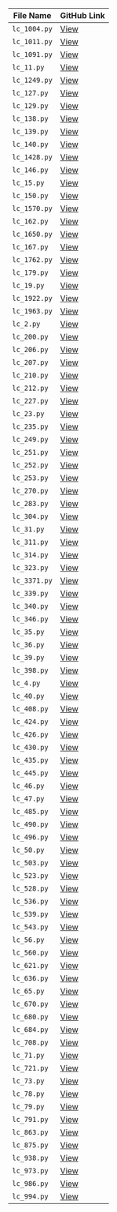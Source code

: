 | File Name | GitHub Link |
|-----------|--------------|
| `lc_1004.py` | [View](https://github.com/dk67604/python-learning/blob/main/coding_2025/meta/lc_1004.py) |
| `lc_1011.py` | [View](https://github.com/dk67604/python-learning/blob/main/coding_2025/meta/lc_1011.py) |
| `lc_1091.py` | [View](https://github.com/dk67604/python-learning/blob/main/coding_2025/meta/lc_1091.py) |
| `lc_11.py` | [View](https://github.com/dk67604/python-learning/blob/main/coding_2025/meta/lc_11.py) |
| `lc_1249.py` | [View](https://github.com/dk67604/python-learning/blob/main/coding_2025/meta/lc_1249.py) |
| `lc_127.py` | [View](https://github.com/dk67604/python-learning/blob/main/coding_2025/meta/lc_127.py) |
| `lc_129.py` | [View](https://github.com/dk67604/python-learning/blob/main/coding_2025/meta/lc_129.py) |
| `lc_138.py` | [View](https://github.com/dk67604/python-learning/blob/main/coding_2025/meta/lc_138.py) |
| `lc_139.py` | [View](https://github.com/dk67604/python-learning/blob/main/coding_2025/meta/lc_139.py) |
| `lc_140.py` | [View](https://github.com/dk67604/python-learning/blob/main/coding_2025/meta/lc_140.py) |
| `lc_1428.py` | [View](https://github.com/dk67604/python-learning/blob/main/coding_2025/meta/lc_1428.py) |
| `lc_146.py` | [View](https://github.com/dk67604/python-learning/blob/main/coding_2025/meta/lc_146.py) |
| `lc_15.py` | [View](https://github.com/dk67604/python-learning/blob/main/coding_2025/meta/lc_15.py) |
| `lc_150.py` | [View](https://github.com/dk67604/python-learning/blob/main/coding_2025/meta/lc_150.py) |
| `lc_1570.py` | [View](https://github.com/dk67604/python-learning/blob/main/coding_2025/meta/lc_1570.py) |
| `lc_162.py` | [View](https://github.com/dk67604/python-learning/blob/main/coding_2025/meta/lc_162.py) |
| `lc_1650.py` | [View](https://github.com/dk67604/python-learning/blob/main/coding_2025/meta/lc_1650.py) |
| `lc_167.py` | [View](https://github.com/dk67604/python-learning/blob/main/coding_2025/meta/lc_167.py) |
| `lc_1762.py` | [View](https://github.com/dk67604/python-learning/blob/main/coding_2025/meta/lc_1762.py) |
| `lc_179.py` | [View](https://github.com/dk67604/python-learning/blob/main/coding_2025/meta/lc_179.py) |
| `lc_19.py` | [View](https://github.com/dk67604/python-learning/blob/main/coding_2025/meta/lc_19.py) |
| `lc_1922.py` | [View](https://github.com/dk67604/python-learning/blob/main/coding_2025/meta/lc_1922.py) |
| `lc_1963.py` | [View](https://github.com/dk67604/python-learning/blob/main/coding_2025/meta/lc_1963.py) |
| `lc_2.py` | [View](https://github.com/dk67604/python-learning/blob/main/coding_2025/meta/lc_2.py) |
| `lc_200.py` | [View](https://github.com/dk67604/python-learning/blob/main/coding_2025/meta/lc_200.py) |
| `lc_206.py` | [View](https://github.com/dk67604/python-learning/blob/main/coding_2025/meta/lc_206.py) |
| `lc_207.py` | [View](https://github.com/dk67604/python-learning/blob/main/coding_2025/meta/lc_207.py) |
| `lc_210.py` | [View](https://github.com/dk67604/python-learning/blob/main/coding_2025/meta/lc_210.py) |
| `lc_212.py` | [View](https://github.com/dk67604/python-learning/blob/main/coding_2025/meta/lc_212.py) |
| `lc_227.py` | [View](https://github.com/dk67604/python-learning/blob/main/coding_2025/meta/lc_227.py) |
| `lc_23.py` | [View](https://github.com/dk67604/python-learning/blob/main/coding_2025/meta/lc_23.py) |
| `lc_235.py` | [View](https://github.com/dk67604/python-learning/blob/main/coding_2025/meta/lc_235.py) |
| `lc_249.py` | [View](https://github.com/dk67604/python-learning/blob/main/coding_2025/meta/lc_249.py) |
| `lc_251.py` | [View](https://github.com/dk67604/python-learning/blob/main/coding_2025/meta/lc_251.py) |
| `lc_252.py` | [View](https://github.com/dk67604/python-learning/blob/main/coding_2025/meta/lc_252.py) |
| `lc_253.py` | [View](https://github.com/dk67604/python-learning/blob/main/coding_2025/meta/lc_253.py) |
| `lc_270.py` | [View](https://github.com/dk67604/python-learning/blob/main/coding_2025/meta/lc_270.py) |
| `lc_283.py` | [View](https://github.com/dk67604/python-learning/blob/main/coding_2025/meta/lc_283.py) |
| `lc_304.py` | [View](https://github.com/dk67604/python-learning/blob/main/coding_2025/meta/lc_304.py) |
| `lc_31.py` | [View](https://github.com/dk67604/python-learning/blob/main/coding_2025/meta/lc_31.py) |
| `lc_311.py` | [View](https://github.com/dk67604/python-learning/blob/main/coding_2025/meta/lc_311.py) |
| `lc_314.py` | [View](https://github.com/dk67604/python-learning/blob/main/coding_2025/meta/lc_314.py) |
| `lc_323.py` | [View](https://github.com/dk67604/python-learning/blob/main/coding_2025/meta/lc_323.py) |
| `lc_3371.py` | [View](https://github.com/dk67604/python-learning/blob/main/coding_2025/meta/lc_3371.py) |
| `lc_339.py` | [View](https://github.com/dk67604/python-learning/blob/main/coding_2025/meta/lc_339.py) |
| `lc_340.py` | [View](https://github.com/dk67604/python-learning/blob/main/coding_2025/meta/lc_340.py) |
| `lc_346.py` | [View](https://github.com/dk67604/python-learning/blob/main/coding_2025/meta/lc_346.py) |
| `lc_35.py` | [View](https://github.com/dk67604/python-learning/blob/main/coding_2025/meta/lc_35.py) |
| `lc_36.py` | [View](https://github.com/dk67604/python-learning/blob/main/coding_2025/meta/lc_36.py) |
| `lc_39.py` | [View](https://github.com/dk67604/python-learning/blob/main/coding_2025/meta/lc_39.py) |
| `lc_398.py` | [View](https://github.com/dk67604/python-learning/blob/main/coding_2025/meta/lc_398.py) |
| `lc_4.py` | [View](https://github.com/dk67604/python-learning/blob/main/coding_2025/meta/lc_4.py) |
| `lc_40.py` | [View](https://github.com/dk67604/python-learning/blob/main/coding_2025/meta/lc_40.py) |
| `lc_408.py` | [View](https://github.com/dk67604/python-learning/blob/main/coding_2025/meta/lc_408.py) |
| `lc_424.py` | [View](https://github.com/dk67604/python-learning/blob/main/coding_2025/meta/lc_424.py) |
| `lc_426.py` | [View](https://github.com/dk67604/python-learning/blob/main/coding_2025/meta/lc_426.py) |
| `lc_430.py` | [View](https://github.com/dk67604/python-learning/blob/main/coding_2025/meta/lc_430.py) |
| `lc_435.py` | [View](https://github.com/dk67604/python-learning/blob/main/coding_2025/meta/lc_435.py) |
| `lc_445.py` | [View](https://github.com/dk67604/python-learning/blob/main/coding_2025/meta/lc_445.py) |
| `lc_46.py` | [View](https://github.com/dk67604/python-learning/blob/main/coding_2025/meta/lc_46.py) |
| `lc_47.py` | [View](https://github.com/dk67604/python-learning/blob/main/coding_2025/meta/lc_47.py) |
| `lc_485.py` | [View](https://github.com/dk67604/python-learning/blob/main/coding_2025/meta/lc_485.py) |
| `lc_490.py` | [View](https://github.com/dk67604/python-learning/blob/main/coding_2025/meta/lc_490.py) |
| `lc_496.py` | [View](https://github.com/dk67604/python-learning/blob/main/coding_2025/meta/lc_496.py) |
| `lc_50.py` | [View](https://github.com/dk67604/python-learning/blob/main/coding_2025/meta/lc_50.py) |
| `lc_503.py` | [View](https://github.com/dk67604/python-learning/blob/main/coding_2025/meta/lc_503.py) |
| `lc_523.py` | [View](https://github.com/dk67604/python-learning/blob/main/coding_2025/meta/lc_523.py) |
| `lc_528.py` | [View](https://github.com/dk67604/python-learning/blob/main/coding_2025/meta/lc_528.py) |
| `lc_536.py` | [View](https://github.com/dk67604/python-learning/blob/main/coding_2025/meta/lc_536.py) |
| `lc_539.py` | [View](https://github.com/dk67604/python-learning/blob/main/coding_2025/meta/lc_539.py) |
| `lc_543.py` | [View](https://github.com/dk67604/python-learning/blob/main/coding_2025/meta/lc_543.py) |
| `lc_56.py` | [View](https://github.com/dk67604/python-learning/blob/main/coding_2025/meta/lc_56.py) |
| `lc_560.py` | [View](https://github.com/dk67604/python-learning/blob/main/coding_2025/meta/lc_560.py) |
| `lc_621.py` | [View](https://github.com/dk67604/python-learning/blob/main/coding_2025/meta/lc_621.py) |
| `lc_636.py` | [View](https://github.com/dk67604/python-learning/blob/main/coding_2025/meta/lc_636.py) |
| `lc_65.py` | [View](https://github.com/dk67604/python-learning/blob/main/coding_2025/meta/lc_65.py) |
| `lc_670.py` | [View](https://github.com/dk67604/python-learning/blob/main/coding_2025/meta/lc_670.py) |
| `lc_680.py` | [View](https://github.com/dk67604/python-learning/blob/main/coding_2025/meta/lc_680.py) |
| `lc_684.py` | [View](https://github.com/dk67604/python-learning/blob/main/coding_2025/meta/lc_684.py) |
| `lc_708.py` | [View](https://github.com/dk67604/python-learning/blob/main/coding_2025/meta/lc_708.py) |
| `lc_71.py` | [View](https://github.com/dk67604/python-learning/blob/main/coding_2025/meta/lc_71.py) |
| `lc_721.py` | [View](https://github.com/dk67604/python-learning/blob/main/coding_2025/meta/lc_721.py) |
| `lc_73.py` | [View](https://github.com/dk67604/python-learning/blob/main/coding_2025/meta/lc_73.py) |
| `lc_78.py` | [View](https://github.com/dk67604/python-learning/blob/main/coding_2025/meta/lc_78.py) |
| `lc_79.py` | [View](https://github.com/dk67604/python-learning/blob/main/coding_2025/meta/lc_79.py) |
| `lc_791.py` | [View](https://github.com/dk67604/python-learning/blob/main/coding_2025/meta/lc_791.py) |
| `lc_863.py` | [View](https://github.com/dk67604/python-learning/blob/main/coding_2025/meta/lc_863.py) |
| `lc_875.py` | [View](https://github.com/dk67604/python-learning/blob/main/coding_2025/meta/lc_875.py) |
| `lc_938.py` | [View](https://github.com/dk67604/python-learning/blob/main/coding_2025/meta/lc_938.py) |
| `lc_973.py` | [View](https://github.com/dk67604/python-learning/blob/main/coding_2025/meta/lc_973.py) |
| `lc_986.py` | [View](https://github.com/dk67604/python-learning/blob/main/coding_2025/meta/lc_986.py) |
| `lc_994.py` | [View](https://github.com/dk67604/python-learning/blob/main/coding_2025/meta/lc_994.py) |